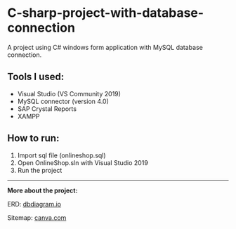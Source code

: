 # C-sharp-project-with-database-connection
A project using C# windows form application with MySQL database connection.

## Tools I used:
- Visual Studio (VS Community 2019)
- MySQL connector (version 4.0)
- SAP Crystal Reports
- XAMPP

## How to run:
1. Import sql file (onlineshop.sql)
2. Open OnlineShop.sln with Visual Studio 2019
3. Run the project

-------------------------------------------

**More about the project:**

ERD: [dbdiagram.io](https://dbdiagram.io/d/64cf922702bd1c4a5e5091d1)

Sitemap: [canva.com](https://www.canva.com/design/DAFqxWIAcAs/CIxUF9P0dCErWhfsBGMjMw/view?utm_content=DAFqxWIAcAs&utm_campaign=designshare&utm_medium=link&utm_source=publishsharelink](https://www.canva.com/design/DAFqxWIAcAs/yQg1XJvM4J19sFpm_5J6vg/edit?utm_content=DAFqxWIAcAs&utm_campaign=designshare&utm_medium=link2&utm_source=sharebutton)https://www.canva.com/design/DAFqxWIAcAs/yQg1XJvM4J19sFpm_5J6vg/edit?utm_content=DAFqxWIAcAs&utm_campaign=designshare&utm_medium=link2&utm_source=sharebutton)
